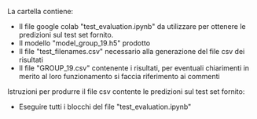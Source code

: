 La cartella contiene:
* Il file google colab "test_evaluation.ipynb" da utilizzare per ottenere le predizioni sul test set fornito.
* Il modello "model_group_19.h5" prodotto
* Il file "test_filenames.csv" necessario alla generazione del file csv dei risultati
* Il file "GROUP_19.csv" contenente i risultati, per eventuali chiarimenti in merito al loro funzionamento si faccia riferimento ai commenti

Istruzioni per produrre il file csv contente le predizioni sul test set fornito:
* Eseguire tutti i blocchi del file "test_evaluation.ipynb"
